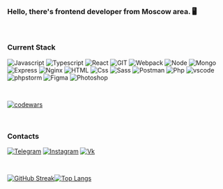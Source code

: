 ### Hello, there's frontend developer from Moscow area. 🖥️

<br>

### Current Stack

![Javascript](https://img.shields.io/badge/-JavaScript-232323?style=flat-square&logo=javascript)
![Typescript](https://img.shields.io/badge/-TypeScript-232323?style=flat-square&logo=typescript)
![React](https://img.shields.io/badge/-React-232323?style=flat-square&logo=react)
![GIT](https://img.shields.io/badge/-Git-232323?style=flat-square&logo=git)
![Webpack](https://img.shields.io/badge/-Webpack-232323?style=flat-square&logo=webpack)
![Node](https://img.shields.io/badge/-Node.js-232323?style=flat-square&logo=node.js)
![Mongo](https://img.shields.io/badge/-Mongo-232323?style=flat-square&logo=mongodb)
![Express](https://img.shields.io/badge/-Express-232323?style=flat-square&logo=express)
![Nginx](https://img.shields.io/badge/-NGINX-232323?style=flat-square&logo=nginx)
![HTML](https://img.shields.io/badge/-HTML-232323?style=flat-square&logo=html5)
![Css](https://img.shields.io/badge/-CSS-232323?style=flat-square&logo=css3)
![Sass](https://img.shields.io/badge/-SASS-232323?style=flat-square&logo=sass)
![Postman](https://img.shields.io/badge/-Postman-232323?style=flat-square&logo=postman)
![Php](https://img.shields.io/badge/-PHP-232323?style=flat-square&logo=php)
![vscode](https://img.shields.io/badge/-VSCode-232323?style=flat-square&logo=visualstudio)
![phpstorm](https://img.shields.io/badge/-PhpStorm-232323?style=flat-square&logo=phpstorm)
![Figma](https://img.shields.io/badge/-Figma-232323?style=flat-square&logo=figma)
![Photoshop](https://img.shields.io/badge/-Photoshop-232323?style=flat-square&logo=adobe-photoshop)

<br>

[![codewars](https://www.codewars.com/users/space900/badges/small)](https://www.codewars.com/users/space900) 

<br>

<!-- ![Anurag's GitHub stats](https://github-readme-stats.vercel.app/api?username=space900&show_icons=true&custom_title=Space900'th) -->
<!-- [![Top Langs](https://github-readme-stats.vercel.app/api/top-langs/?username=space900&layout=compact)](https://github.com/anuraghazra/github-readme-stats) -->

### Contacts


[![Telegram](https://img.shields.io/badge/-Telegram-454545?style=flat-square&logo=telegram)](https://t.me/beyond900)
[![Instagram](https://img.shields.io/badge/-Instagram-454545?style=flat-square&logo=instagram)](https://www.instagram.com/beyondmyspace)
[![Vk](https://img.shields.io/badge/-vk-454545?style=flat-square&logo=vk)](https://vk.com/hnykin_andrey)

<br>

[![GitHub Streak](http://github-readme-streak-stats.herokuapp.com?user=space900&theme=light&background=ffffff)](https://git.io/streak-stats)[![Top Langs](https://github-readme-stats.vercel.app/api/top-langs/?username=space900&layout=compact&theme=transparent)](https://github.com/anuraghazra/github-readme-stats)


